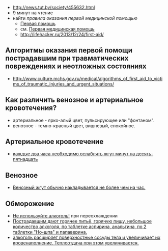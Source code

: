 * http://news.tut.by/society/455632.html
* 9 минут на чтение
* найти _правила оказания первой медицинской помощью_
  * [Первая помощь](https://ru.wikipedia.org/wiki/%D0%9F%D0%B5%D1%80%D0%B2%D0%B0%D1%8F_%D0%BF%D0%BE%D0%BC%D0%BE%D1%89%D1%8C)
  * см. [Первая медицинская помощь](https://ru.wikipedia.org/wiki/%D0%9F%D0%B5%D1%80%D0%B2%D0%B0%D1%8F_%D0%BC%D0%B5%D0%B4%D0%B8%D1%86%D0%B8%D0%BD%D1%81%D0%BA%D0%B0%D1%8F_%D0%BF%D0%BE%D0%BC%D0%BE%D1%89%D1%8C)
  * http://lifehacker.ru/2013/12/24/first-aid/

## Алгоритмы оказания первой помощи пострадавшим при травматических повреждениях и неотложных состояниях

* http://www.culture.mchs.gov.ru/medical/algorithms_of_first_aid_to_victims_of_traumatic_injuries_and_urgent_situations/

## Как различить венозное и артериальное кровотечения?

* артериальное - ярко-алый цвет, пульсирующее или "фонтаном".
* венозное - темно-красный цвет, вишневый, спокойное.

## Артериальное кровотечение

* [каждые два часа необходимо ослаблять жгут минут на десять-пятнадцать][first-aid-art]
 
[first-aid-art]: http://inmedo.ru/first-aid/2013/02/01/kak-razlichit-arterialnoe-i-venoznoe-krovotechenie.html

## Венозное

* [Венозный жгут обычно накладывается не более чем на час.][first-aid-art]

## Обморожение

* [Не используйте алкоголь!][first-aid-art] при переохлаждении
* [Пострадавшим дают горячее питьё, горячую пищу, небольшое количество алкоголя, по таблетке аспирина, анальгина, по 2 таблетки "Но-шпа" и папаверина.](http://mvd.gov.by/main.aspx?guid=65303)
* [алкоголь расширяет поверхностные сосуды тела и увеличивает их кровенаполнение. Теплоотдача при этом увеличивается.](http://pohmelje.ru/alcogol-i-holod/)
